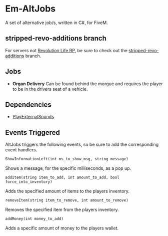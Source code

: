 # Em-AltJobs

A set of alternative job/s, written in C#, for FiveM.

## stripped-revo-additions branch

For servers not <a href="https://forums.rmog.us/">Revolution Life RP</a>, be sure to check out the <a href="https://github.com/Davenport-Physics/Em-Alt-Jobs-FiveM/tree/stripped-revo-additions">stripped-revo-additions</a> branch.

## Jobs

- <b>Organ Delivery</b>
Can be found behind the morgue and requires the player to be in the drivers seat of a vehicle.

## Dependencies

- <a href="https://github.com/Davenport-Physics/Em-PlayExternalSounds-FiveM">PlayExternalSounds</a>

## Events Triggered

AltJobs triggers the following events, so be sure to add the corresponding event handlers.

`ShowInformationLeft(int ms_to_show_msg, string message)`

Shows a message, for the specific milliseconds, as a pop up.

`addItem(string item_to_add, int amount_to_add, bool force_into_inventory)`

Adds the specified amount of items to the players inventory.

`removeItem(string item_to_remove, int amount_to_remove)`

Removes the specified item from the players inventory.

`addMoney(int money_to_add)`

Adds a specific amount of money to the players wallet.
